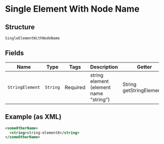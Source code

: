 
# Single Element With Node Name

## Structure

`SingleElementWithNodeName`

## Fields

| Name | Type | Tags | Description | Getter | Setter |
|  --- | --- | --- | --- | --- | --- |
| `StringElement` | `String` | Required | string element (element name "string") | String getStringElement() | setStringElement(String stringElement) |

## Example (as XML)

```xml
<someOtherName>
  <string>string-element8</string>
</someOtherName>
```

